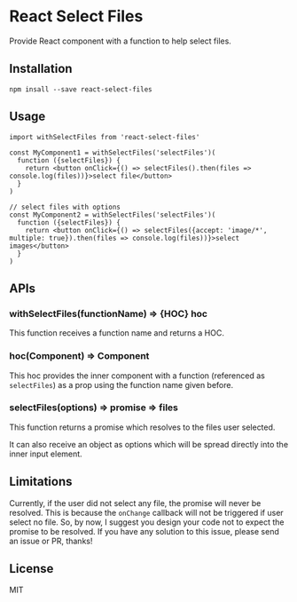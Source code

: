 # React Select Files
Provide React component with a function to help select files.

## Installation
```
npm insall --save react-select-files
```

## Usage

```
import withSelectFiles from 'react-select-files'

const MyComponent1 = withSelectFiles('selectFiles')(
  function ({selectFiles}) {
    return <button onClick={() => selectFiles().then(files => console.log(files))}>select file</button>
  }
)

// select files with options
const MyComponent2 = withSelectFiles('selectFiles')(
  function ({selectFiles}) {
    return <button onClick={() => selectFiles({accept: 'image/*', multiple: true}).then(files => console.log(files))}>select images</button>
  }
)
```

## APIs

### withSelectFiles(functionName) => {HOC} hoc
This function receives a function name and returns a HOC.

### hoc(Component) => Component 
This hoc provides the inner component with a function (referenced as `selectFiles`) as a prop using the function name given before. 

### selectFiles(options) => promise => files
This function returns a promise which resolves to the files user selected.

It can also receive an object as options which will be spread directly into the inner input element.

## Limitations
Currently, if the user did not select any file, the promise will never be resolved.
This is because the `onChange` callback will not be triggered if user select no file. 
So, by now, I suggest you design your code not to expect the promise to be resolved.
If you have any solution to this issue, please send an issue or PR, thanks!

## License
MIT